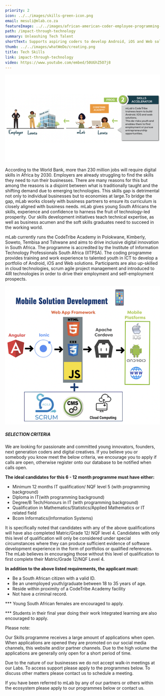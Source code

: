 ```yaml
---
priority: 2
icon: ../../images/skills-green-icon.png
email: mesuli@mlab.co.za
featureImage: ../../images/african-american-coder-employee-programming-busine-2021-12-09-02-41-56-utc.jpg.jpg
path: /impact-through-technology
summary: Unleashing Tech Talent
shortText: Supports aspiring coders to develop Android, iOS and Web solutions
thumb: ../../images/whatWeDo/creating.png
title: Tech Skills
link: impact-through-technology
video: https://www.youtube.com/embed/50UGhZ5O7j8
---
```

![skills accelerator process](../../images/screenshot-2022-11-04-075322.png)

According to the World Bank, more than 230 million jobs will require digital skills in Africa by 2030. Employers are already struggling to find the skills they need to run their businesses. There are many reasons for this but among the reasons is a disjoint between what is traditionally taught and the shifting demand due to emerging technologies. This skills gap is detrimental not only to individual businesses but to economies at large.To bridge the gap, mLab works closely with business partners to ensure its curriculum is closely aligned with business needs. mLab gives young South Africans the skills, experience and confidence to harness the fruit of technology-led prosperity. Our skills development initiatives teach technical expertise, as well as business acumen and the soft skills graduates need to succeed in the working world.

mLab currently runs the CodeTribe Academy in Polokwane, Kimberly, Soweto, Tembisa and Tshwane and aims to drive inclusive digital innovation in South Africa. The programme is accredited by the Institute of Information Technology Professionals South Africa (IITPSA). The coding programme provides training and work experience to talented youth in ICT to develop a portfolio of Android, iOS and Web solutions. Participants are also up-skilled in cloud technologies, scrum agile project management and introduced to 4IR technologies in order to drive their employment and self-employment prospects.

![tech stack](../../images/techstack-temp.png)

##### **SELECTION CRITERIA**

We are looking for passionate and committed young innovators, founders, next generation coders and digital creatives. If you believe you or somebody you know meet the below criteria, we encourage you to apply if calls are open, otherwise register onto our database to be notified when calls open.

**The ideal candidates for this 6 - 12 month programme must have either:**

* Minimum 12 months IT qualification/ NQF level 5 (with programming background)
* Diploma in IT(with programming background)
* Degree/B Tech/Honours in IT (with programming background)
* Qualification in Mathematics/Statistics/Applied Mathematics or IT related field
* Bcom Informatics(Information Systems)

It is specifically noted that candidates with any of the above qualifications will have also completed Matric/Grade 12/ NQF level 4. Candidates with only this level of qualification will only be considered under special circumstances where they can produce sufficient evidence of software development experience in the form of portfolios or qualified references. The mLab believes in encouraging those without this level of qualification to first complete their Matric/Grade 12/NQF Level 4.

**In addition to the above listed requirements, the applicant must:**

* Be a South African citizen with a valid ID.
* Be an unemployed youth/graduate between 18 to 35 years of age.
* Reside within proximity of a CodeTribe Academy facility
* Not have a criminal record.

\*\** Young South African females are encouraged to apply.

\*\** Students in their final year doing their work Integrated learning are also encouraged to apply.

Please note:

Our Skills programme receives a large amount of applications when open. When applications are opened they are promoted on our social media channels, this website and/or partner channels. Due to the high volume the applications are generally only open for a short period of time.

Due to the nature of our businesses we do not accept walk-in meetings at our Labs. To access support please apply to the programmes below. To discuss other matters please contact us to schedule a meeting.

If you have been referred to mLab by any of our partners or others within the ecosystem please apply to our programmes below or contact us.